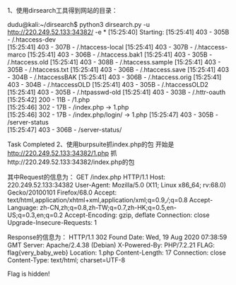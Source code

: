 1、使用dirsearch工具得到网站的目录：

dudu@kali:~/dirsearch$ python3 dirsearch.py -u http://220.249.52.133:34382/  -e *
[15:25:40] Starting: 
[15:25:41] 403 -  305B  - /.htaccess-dev                              
[15:25:41] 403 -  307B  - /.htaccess-local
[15:25:41] 403 -  307B  - /.htaccess-marco
[15:25:41] 403 -  306B  - /.htaccess.bak1
[15:25:41] 403 -  305B  - /.htaccess.old
[15:25:41] 403 -  308B  - /.htaccess.sample
[15:25:41] 403 -  305B  - /.htaccess.txt
[15:25:41] 403 -  306B  - /.htaccess.save
[15:25:41] 403 -  304B  - /.htaccessBAK
[15:25:41] 403 -  306B  - /.htaccess.orig
[15:25:41] 403 -  304B  - /.htaccessOLD
[15:25:41] 403 -  305B  - /.htaccessOLD2
[15:25:41] 403 -  305B  - /.htpasswd-old
[15:25:41] 403 -  303B  - /.httr-oauth
[15:25:42] 200 -   11B  - /1.php                                                  
[15:25:46] 302 -   17B  - /index.php  ->  1.php                                                                   
[15:25:46] 302 -   17B  - /index.php/login/  ->  1.php
[15:25:47] 403 -  305B  - /server-status                                                                
[15:25:47] 403 -  306B  - /server-status/ 
                                                                                                                  
Task Completed
2、使用burpsuite抓index.php的包
开始是 http://220.249.52.133:34382/1.php
抓http://220.249.52.133:34382/index.php的包

其中Request的信息为：
GET /index.php HTTP/1.1
Host: 220.249.52.133:34382
User-Agent: Mozilla/5.0 (X11; Linux x86_64; rv:68.0) Gecko/20100101 Firefox/68.0
Accept: text/html,application/xhtml+xml,application/xml;q=0.9,*/*;q=0.8
Accept-Language: zh-CN,zh;q=0.8,zh-TW;q=0.7,zh-HK;q=0.5,en-US;q=0.3,en;q=0.2
Accept-Encoding: gzip, deflate
Connection: close
Upgrade-Insecure-Requests: 1

Response的信息为：
HTTP/1.1 302 Found
Date: Wed, 19 Aug 2020 07:38:59 GMT
Server: Apache/2.4.38 (Debian)
X-Powered-By: PHP/7.2.21
FLAG: flag{very_baby_web}
Location: 1.php
Content-Length: 17
Connection: close
Content-Type: text/html; charset=UTF-8

Flag is hidden!
